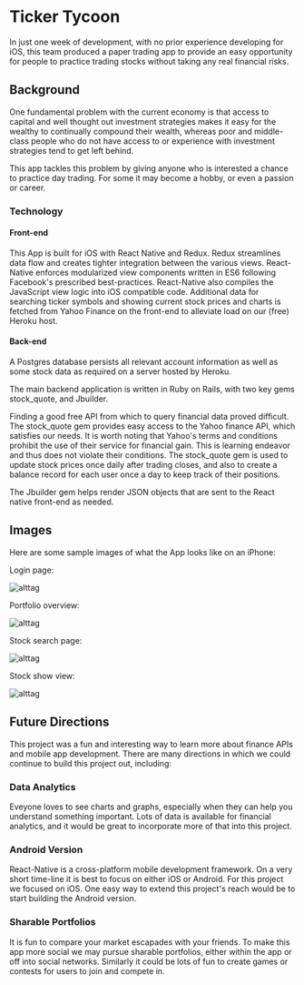 # Ticker Tycoon

In just one week of development, with no prior experience developing for iOS, this team produced a paper trading app to provide an easy opportunity for people to practice trading stocks without taking any real financial risks.

## Background

One fundamental problem with the current economy is that access to capital and well thought out investment strategies makes it easy for the wealthy to continually compound their wealth, whereas poor and middle-class people who do not have access to or experience with investment strategies tend to get left behind.

This app tackles this problem by giving anyone who is interested a chance to practice day trading. For some it may become a hobby, or even a passion or career.

### Technology

#### Front-end

This App is built for iOS with React Native and Redux.
Redux streamlines data flow and creates tighter integration between the various views.
React-Native enforces modularized view components written in ES6 following Facebook's prescribed best-practices.
React-Native also compiles the JavaScript view logic into iOS compatible code.
Additional data for searching ticker symbols and showing current stock prices and charts is fetched from Yahoo Finance on the front-end to alleviate load on our (free) Heroku host.

#### Back-end

A Postgres database persists all relevant account information as well as some stock data as required on a server hosted by Heroku.

The main backend application is written in Ruby on Rails, with two key gems stock_quote, and Jbuilder.

Finding a good free API from which to query financial data proved difficult. The stock_quote gem provides easy access to the Yahoo finance API, which satisfies our needs. It is worth noting that Yahoo's terms and conditions prohibit the use of their service for financial gain. This is learning endeavor and thus does not violate their conditions. The stock_quote gem is used to update stock prices once daily after trading closes, and also to create a balance record for each user once a day to keep track of their positions.

The Jbuilder gem helps render JSON objects that are sent to the React native front-end as needed.

## Images

Here are some sample images of what the App looks like on an iPhone:

Login page:

![alttag](./docs/images/loginstocks.gif)

Portfolio overview:

![alttag](./docs/images/profile-overview.png)

Stock search page:

![alttag](./docs/images/searchstocks.gif)

Stock show view:

![alttag](./docs/images/stock-show.png)



## Future Directions

This project was a fun and interesting way to learn more about finance APIs and mobile app development. There are many directions in which we could continue to build this project out, including:

### Data Analytics

Eveyone loves to see charts and graphs, especially when they can help you understand something important. Lots of data is available for financial analytics, and it would be great to incorporate more of that into this project.

### Android Version

React-Native is a cross-platform mobile development framework. On a very short time-line it is best to focus on either iOS or Android. For this project we focused on iOS. One easy way to extend this project's reach would be to start building the Android version.

### Sharable Portfolios

It is fun to compare your market escapades with your friends. To make this app more social we may pursue sharable portfolios, either within the app or off into social networks. Similarly it could be lots of fun to create games or contests for users to join and compete in.
